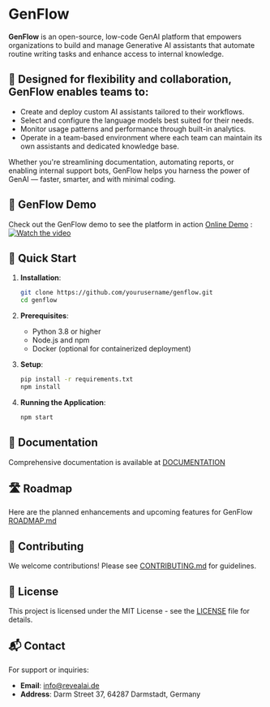 
# GenFlow

**GenFlow** is an open-source, low-code  GenAI platform that empowers organizations to build and manage Generative AI assistants that automate routine writing tasks and enhance access to internal knowledge.

## 🌟 Designed for flexibility and collaboration, GenFlow enables teams to:
- Create and deploy custom AI assistants tailored to their workflows.
- Select and configure the language models best suited for their needs.
- Monitor usage patterns and performance through built-in analytics.
- Operate in a team-based environment where each team can maintain its own assistants and dedicated knowledge base.

Whether you're streamlining documentation, automating reports, or enabling internal support bots, GenFlow helps you harness the power of GenAI — faster, smarter, and with minimal coding.

## 🎥 GenFlow Demo

Check out the GenFlow demo to see the platform in action [Online Demo](https://genflow.revealai.de/) :
[![Watch the video](https://img.youtube.com/vi/tP5Ox9R0naA/maxresdefault.jpg)](https://www.youtube.com/watch?v=tP5Ox9R0naA)

## 🚀 Quick Start

1. **Installation**:
   ```bash
   git clone https://github.com/yourusername/genflow.git
   cd genflow
   ```

2. **Prerequisites**:
   - Python 3.8 or higher
   - Node.js and npm
   - Docker (optional for containerized deployment)

3. **Setup**:
   ```bash
   pip install -r requirements.txt
   npm install
   ```

4. **Running the Application**:
   ```bash
   npm start
   ```

## 📖 Documentation

Comprehensive documentation is available at [DOCUMENTATION](dev/DOCUMENTATION.md)

## 🛣️ Roadmap

Here are the planned enhancements and upcoming features for GenFlow [ROADMAP.md](dev/ROADMAP.md)

## 🤝 Contributing

We welcome contributions! Please see [CONTRIBUTING.md](dev/CONTRIBUTING.md) for guidelines.

## 📄 License

This project is licensed under the MIT License - see the [LICENSE](LICENSE) file for details.

## 📬 Contact

For support or inquiries:

- **Email**: info@revealai.de
- **Address**: Darm Street 37, 64287 Darmstadt, Germany
